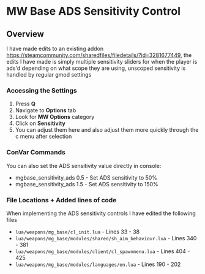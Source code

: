 # MW Base ADS Sensitivity Control

## Overview
I have made edits to an existing addon https://steamcommunity.com/sharedfiles/filedetails/?id=3281677449, the edits I have made is simply multiple sensitivity sliders for when the player is ads'd depending on what scope they are using, unscoped sensitivity is handled by regular gmod settings


### Accessing the Settings
1. Press **Q**
2. Navigate to **Options** tab
3. Look for **MW Options** category
4. Click on **Sensitivity**
4. You can adjust them here and also adjust them more quickly through the c menu after selection

### ConVar Commands
You can also set the ADS sensitivity value directly in console:
- mgbase_sensitivity_ads 0.5  - Set ADS sensitivity to 50%
- mgbase_sensitivity_ads 1.5  - Set ADS sensitivity to 150%


### File Locations + Added lines of code
When implementing the ADS sensitivity controls I have edited the following files
- `lua/weapons/mg_base/cl_init.lua` - Lines 33 - 38
- `lua/weapons/mg_base/modules/shared/sh_aim_behaviour.lua` - Lines 340 - 381
- `lua/weapons/mg_base/modules/client/cl_spawnmenu.lua` - Lines 404 - 425
- `lua/weapons/mg_base/modules/languages/en.lua` - Lines 190 - 202

